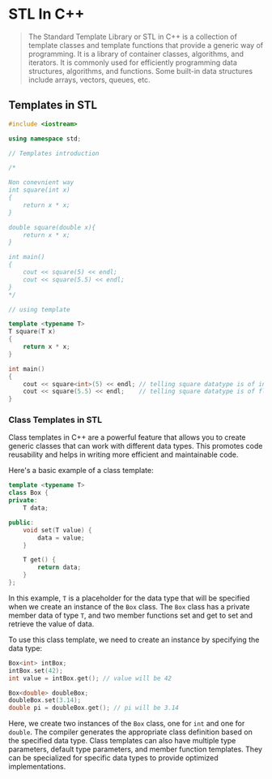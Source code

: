 # STL In C++

> The Standard Template Library or STL in C++ is a collection of template classes and template functions that provide a generic way of programming. It is a library of container classes, algorithms, and iterators.
> It is commonly used for efficiently programming data structures, algorithms, and functions. Some built-in data structures include arrays, vectors, queues, etc.

## Templates in STL

```C++
#include <iostream>

using namespace std;

// Templates introduction

/*

Non conevnient way
int square(int x)
{
    return x * x;
}

double square(double x){
    return x * x;
}

int main()
{
    cout << square(5) << endl;
    cout << square(5.5) << endl;
}
*/

// using template

template <typename T>
T square(T x)
{
    return x * x;
}

int main()
{
    cout << square<int>(5) << endl; // telling square datatype is of int
    cout << square(5.5) << endl;    // telling square datatype is of flo
}
```

### Class Templates in STL

Class templates in C++ are a powerful feature that allows you to create generic classes that can work with different data types. This promotes code reusability and helps in writing more efficient and maintainable code.

Here's a basic example of a class template:

```C++
template <typename T>
class Box {
private:
    T data;

public:
    void set(T value) {
        data = value;
    }

    T get() {
        return data;
    }
};
```

In this example, `T` is a placeholder for the data type that will be specified when we create an instance of the `Box` class. The `Box` class has a private member data of type `T`, and two member functions set and get to set and retrieve the value of data.

To use this class template, we need to create an instance by specifying the data type:

```C++
Box<int> intBox;
intBox.set(42);
int value = intBox.get(); // value will be 42

Box<double> doubleBox;
doubleBox.set(3.14);
double pi = doubleBox.get(); // pi will be 3.14
```

Here, we create two instances of the `Box` class, one for `int` and one for `double`. The compiler generates the appropriate class definition based on the specified data type.
Class templates can also have multiple type parameters, default type parameters, and member function templates. They can be specialized for specific data types to provide optimized implementations.

